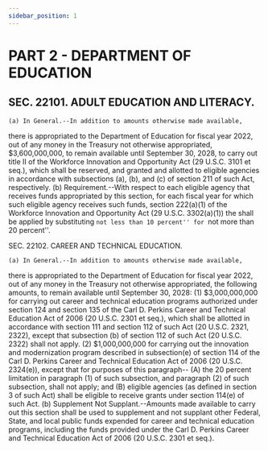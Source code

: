 ```yaml
---
sidebar_position: 1
---
```


# PART 2 - DEPARTMENT OF EDUCATION

## SEC. 22101. ADULT EDUCATION AND LITERACY.

    (a) In General.--In addition to amounts otherwise made available, 
there is appropriated to the Department of Education for fiscal year 
2022, out of any money in the Treasury not otherwise appropriated, 
$3,600,000,000, to remain available until September 30, 2028, to carry 
out title II of the Workforce Innovation and Opportunity Act (29 U.S.C. 
3101 et seq.), which shall be reserved, and granted and allotted to 
eligible agencies in accordance with subsections (a), (b), and (c) of 
section 211 of such Act, respectively.
    (b) Requirement.--With respect to each eligible agency that 
receives funds appropriated by this section, for each fiscal year for 
which such eligible agency receives such funds, section 222(a)(1) of 
the Workforce Innovation and Opportunity Act (29 U.S.C. 3302(a)(1)) the 
shall be applied by substituting ``not less than 10 percent'' for ``not 
more than 20 percent''.

SEC. 22102. CAREER AND TECHNICAL EDUCATION.

    (a) In General.--In addition to amounts otherwise made available, 
there is appropriated to the Department of Education for fiscal year 
2022, out of any money in the Treasury not otherwise appropriated, the 
following amounts, to remain available until September 30, 2028:
            (1) $3,000,000,000 for carrying out career and technical 
        education programs authorized under section 124 and section 135 
        of the Carl D. Perkins Career and Technical Education Act of 
        2006 (20 U.S.C. 2301 et seq.), which shall be allotted in 
        accordance with section 111 and section 112 of such Act (20 
        U.S.C. 2321, 2322), except that subsection (b) of section 112 
        of such Act (20 U.S.C. 2322) shall not apply.
            (2) $1,000,000,000 for carrying out the innovation and 
        modernization program described in subsection(e) of section 114 
        of the Carl D. Perkins Career and Technical Education Act of 
        2006 (20 U.S.C. 2324(e)), except that for purposes of this 
        paragraph--
                    (A) the 20 percent limitation in paragraph (1) of 
                such subsection, and paragraph (2) of such subsection, 
                shall not apply; and
                    (B) eligible agencies (as defined in section 3 of 
                such Act) shall be eligible to receive grants under 
                section 114(e) of such Act.
    (b) Supplement Not Supplant.--Amounts made available to carry out 
this section shall be used to supplement and not supplant other 
Federal, State, and local public funds expended for career and 
technical education programs, including the funds provided under the 
Carl D. Perkins Career and Technical Education Act of 2006 (20 U.S.C. 
2301 et seq.).
